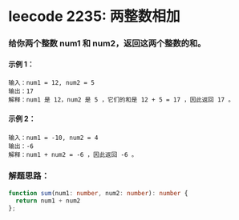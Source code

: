 # leecode 2235: 两整数相加

### 给你两个整数 num1 和 num2，返回这两个整数的和。
 
#### 示例 1：
```
输入：num1 = 12, num2 = 5
输出：17
解释：num1 是 12，num2 是 5 ，它们的和是 12 + 5 = 17 ，因此返回 17 。
```
#### 示例 2：
```
输入：num1 = -10, num2 = 4
输出：-6
解释：num1 + num2 = -6 ，因此返回 -6 。
```

### 解题思路：
```ts
function sum(num1: number, num2: number): number {
  return num1 + num2
};
```
 